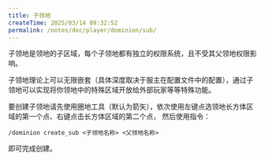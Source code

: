 ```yaml
---
title: 子领地
createTime: 2025/03/14 09:32:52
permalink: /notes/doc/player/dominion/sub/
---
```


子领地是领地的子区域，每个子领地都有独立的权限系统，且不受其父领地权限影响。

子领地理论上可以无限嵌套（具体深度取决于服主在配置文件中的配置），通过子领地可以实现将你领地中的特殊区域开放给外部玩家等等特殊功能。

要创建子领地请先使用圈地工具（默认为箭矢），依次使用左键点选领地长方体区域的第一个点、右键点击长方体区域的第二个点，
然后使用指令：

```
/dominion create_sub <子领地名称> <父领地名称>
```

即可完成创建。
